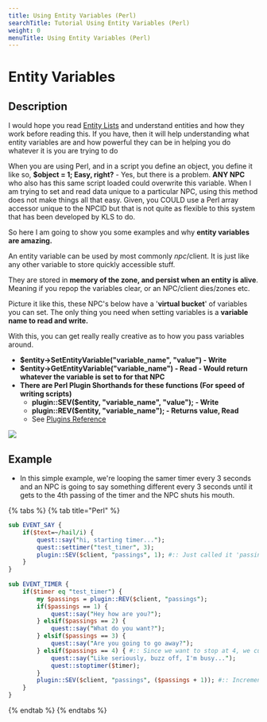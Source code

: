 ```yaml
---
title: Using Entity Variables (Perl)
searchTitle: Tutorial Using Entity Variables (Perl)
weight: 0
menuTitle: Using Entity Variables (Perl)
---
```


# Entity Variables

## Description

I would hope you read [Entity Lists](working-with-entity-lists.md) and understand entities and how they work before reading this. If you have, then it will help understanding what entity variables are and how powerful they can be in helping you do whatever it is you are trying to do

When you are using Perl, and in a script you define an object, you define it like so, **$object = 1; Easy, right?** - Yes, but there is a problem. **ANY NPC** who also has this same script loaded could overwrite this variable. When I am trying to set and read data unique to a particular NPC, using this method does not make things all that easy. Given, you COULD use a Perl array accessor unique to the NPCID but that is not quite as flexible to this system that has been developed by KLS to do.

So here I am going to show you some examples and why **entity variables are amazing.**

An entity variable can be used by most commonly $npc/$client. It is just like any other variable to store quickly accessible stuff.

They are stored in **memory of the zone, and persist when an entity is alive**. Meaning if you repop the variables clear, or an NPC/client dies/zones etc.

Picture it like this, these NPC's below have a '**virtual bucket**' of variables you can set. The only thing you need when setting variables is a **variable name to read and write.**

With this, you can get really really creative as to how you pass variables around.

* **$entity-&gt;SetEntityVariable\("variable\_name", "value"\) - Write**
* **$entity-&gt;GetEntityVariable\("variable\_name"\) - Read - Would return whatever the variable is set to for that NPC**
* **There are Perl Plugin Shorthands for these functions \(For speed of writing scripts\)**
  * **plugin::SEV\($entity, "variable\_name", "value"\); - Write**
  * **plugin::REV\($entity, "variable\_name"\); - Returns value, Read**
  * See [Plugins Reference](https://eqemu.gitbook.io/quest-api/perl/plugins)

![](http://wiki.eqemulator.org/l/wa/images/variable_bucket.png)

## Example

* In this simple example, we're looping the samer timer every 3 seconds and an NPC is going to say something different every 3 seconds until it gets to the 4th passing of the timer and the NPC shuts his mouth.

{% tabs %}
{% tab title="Perl" %}
```perl
sub EVENT_SAY {
    if($text=~/hail/i) {
        quest::say("hi, starting timer...");
        quest::settimer("test_timer", 3);
        plugin::SEV($client, "passings", 1); #:: Just called it 'passings' because I will be using it to track passings of a timer
    }
}
 
sub EVENT_TIMER {
    if($timer eq "test_timer") {
        my $passings = plugin::REV($client, "passings");
        if($passings == 1) {
			quest::say("Hey how are you?");
		} elsif($passings == 2) {
			quest::say("What do you want?");
		} elsif($passings == 3) {
			quest::say("Are you going to go away?");
		} elsif($passings == 4) { #:: Since we want to stop at 4, we cut off the timer and stop counting the passes
            quest::say("Like seriously, buzz off, I'm busy...");
            quest::stoptimer($timer);
        }
        plugin::SEV($client, "passings", ($passings + 1)); #:: Increment the number so we don't loop the timer forever...
    }
}
```
{% endtab %}
{% endtabs %}
